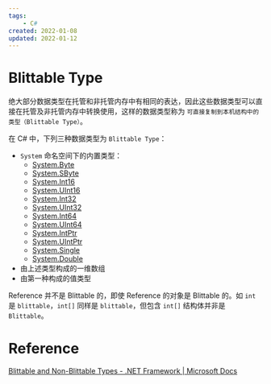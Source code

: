 ```yaml
---
tags:
    - C#
created: 2022-01-08
updated: 2022-01-12
---
```


# Blittable Type

绝大部分数据类型在托管和非托管内存中有相同的表达，因此这些数据类型可以直接在托管及非托管内存中转换使用，这样的数据类型称为 `可直接复制到本机结构中的类型（Blittable Type）`。

在 C# 中，下列三种数据类型为 `Blittable Type`：
- `System` 命名空间下的内置类型：
    -   [System.Byte](https://docs.microsoft.com/en-us/dotnet/api/system.byte)
    -   [System.SByte](https://docs.microsoft.com/en-us/dotnet/api/system.sbyte)
    -   [System.Int16](https://docs.microsoft.com/en-us/dotnet/api/system.int16)
    -   [System.UInt16](https://docs.microsoft.com/en-us/dotnet/api/system.uint16)
    -   [System.Int32](https://docs.microsoft.com/en-us/dotnet/api/system.int32)
    -   [System.UInt32](https://docs.microsoft.com/en-us/dotnet/api/system.uint32)
    -   [System.Int64](https://docs.microsoft.com/en-us/dotnet/api/system.int64)
    -   [System.UInt64](https://docs.microsoft.com/en-us/dotnet/api/system.uint64)
    -   [System.IntPtr](https://docs.microsoft.com/en-us/dotnet/api/system.intptr)
    -   [System.UIntPtr](https://docs.microsoft.com/en-us/dotnet/api/system.uintptr)
    -   [System.Single](https://docs.microsoft.com/en-us/dotnet/api/system.single)
    -   [System.Double](https://docs.microsoft.com/en-us/dotnet/api/system.double)
- 由上述类型构成的一维数组
- 由第一种构成的值类型

Reference 并不是 Blittable 的，即使 Reference 的对象是 Blittable 的。如 `int` 是 `blittable`，`int[]` 同样是 `blittable`，但包含 `int[]` 结构体并非是 `Blittable`。

# Reference

[Blittable and Non-Blittable Types - .NET Framework | Microsoft Docs](https://docs.microsoft.com/en-us/dotnet/framework/interop/blittable-and-non-blittable-types)